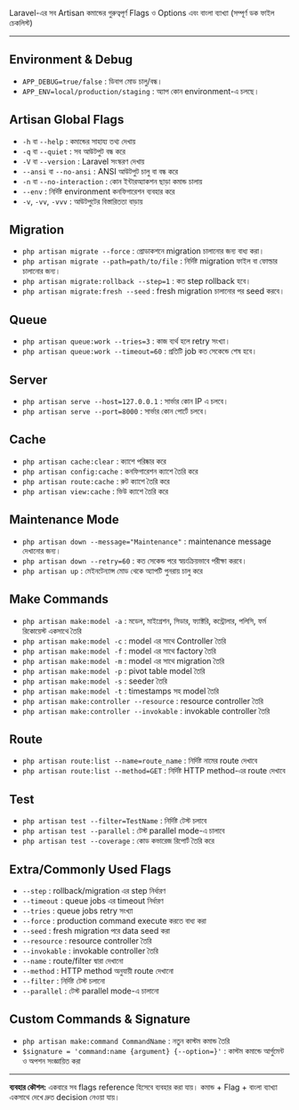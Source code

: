Laravel-এর সব Artisan কমান্ডের গুরুত্বপূর্ণ Flags ও Options এবং বাংলা ব্যাখ্যা (সম্পূর্ণ ডক ফাইল চেকলিস্ট)

---

## Environment & Debug

* `APP_DEBUG=true/false` : ডিবাগ মোড চালু/বন্ধ।
* `APP_ENV=local/production/staging` : অ্যাপ কোন environment-এ চলছে।

## Artisan Global Flags

* `-h` বা `--help` : কমান্ডের সাহায্য তথ্য দেখায়
* `-q` বা `--quiet` : সব আউটপুট বন্ধ করে
* `-V` বা `--version` : Laravel সংস্করণ দেখায়
* `--ansi` বা `--no-ansi` : ANSI আউটপুট চালু বা বন্ধ করে
* `-n` বা `--no-interaction` : কোন ইন্টারঅ্যাকশন ছাড়া কমান্ড চালায়
* `--env` : নির্দিষ্ট environment কনফিগারেশন ব্যবহার করে
* `-v`, `-vv`, `-vvv` : আউটপুটের বিস্তারিততা বাড়ায়

## Migration

* `php artisan migrate --force` : প্রোডাকশনে migration চালানোর জন্য বাধ্য করা।
* `php artisan migrate --path=path/to/file` : নির্দিষ্ট migration ফাইল বা ফোল্ডার চালানোর জন্য।
* `php artisan migrate:rollback --step=1` : কত step rollback হবে।
* `php artisan migrate:fresh --seed` : fresh migration চালানোর পর seed করবে।

## Queue

* `php artisan queue:work --tries=3` : কাজ ব্যর্থ হলে retry সংখ্যা।
* `php artisan queue:work --timeout=60` : প্রতিটি job কত সেকেন্ডে শেষ হবে।

## Server

* `php artisan serve --host=127.0.0.1` : সার্ভার কোন IP এ চলবে।
* `php artisan serve --port=8000` : সার্ভার কোন পোর্টে চলবে।

## Cache

* `php artisan cache:clear` : ক্যাশে পরিষ্কার করে
* `php artisan config:cache` : কনফিগারেশন ক্যাশে তৈরি করে
* `php artisan route:cache` : রুট ক্যাশে তৈরি করে
* `php artisan view:cache` : ভিউ ক্যাশে তৈরি করে

## Maintenance Mode

* `php artisan down --message="Maintenance"` : maintenance message দেখানোর জন্য।
* `php artisan down --retry=60` : কত সেকেন্ড পরে স্বয়ংক্রিয়ভাবে পরীক্ষা করবে।
* `php artisan up` : মেইনটেন্যান্স মোড থেকে অ্যাপটি পুনরায় চালু করে

## Make Commands

* `php artisan make:model -a` : মডেল, মাইগ্রেশন, সিডার, ফ্যাক্টরি, কন্ট্রোলার, পলিসি, ফর্ম রিকোয়েস্ট একসাথে তৈরি
* `php artisan make:model -c` : model এর সাথে Controller তৈরি
* `php artisan make:model -f` : model এর সাথে factory তৈরি
* `php artisan make:model -m` : model এর সাথে migration তৈরি
* `php artisan make:model -p` : pivot table model তৈরি
* `php artisan make:model -s` : seeder তৈরি
* `php artisan make:model -t` : timestamps সহ model তৈরি
* `php artisan make:controller --resource` : resource controller তৈরি
* `php artisan make:controller --invokable` : invokable controller তৈরি

## Route

* `php artisan route:list --name=route_name` : নির্দিষ্ট নামের route দেখাবে
* `php artisan route:list --method=GET` : নির্দিষ্ট HTTP method-এর route দেখাবে

## Test

* `php artisan test --filter=TestName` : নির্দিষ্ট টেস্ট চলাবে
* `php artisan test --parallel` : টেস্ট parallel mode-এ চালাবে
* `php artisan test --coverage` : কোড কভারেজ রিপোর্ট তৈরি করে

## Extra/Commonly Used Flags

* `--step` : rollback/migration এর step নির্ধারণ
* `--timeout` : queue jobs এর timeout নির্ধারণ
* `--tries` : queue jobs retry সংখ্যা
* `--force` : production command execute করতে বাধ্য করা
* `--seed` : fresh migration পরে data seed করা
* `--resource` : resource controller তৈরি
* `--invokable` : invokable controller তৈরি
* `--name` : route/filter দ্বারা দেখানো
* `--method` : HTTP method অনুযায়ী route দেখানো
* `--filter` : নির্দিষ্ট টেস্ট চলানো
* `--parallel` : টেস্ট parallel mode-এ চালানো

## Custom Commands & Signature

* `php artisan make:command CommandName` : নতুন কাস্টম কমান্ড তৈরি
* `$signature = 'command:name {argument} {--option=}'` : কাস্টম কমান্ডে আর্গুমেন্ট ও অপশন সংজ্ঞায়িত করা

---

**ব্যবহার কৌশল:** একবারে সব flags reference হিসেবে ব্যবহার করা যায়। কমান্ড + Flag + বাংলা ব্যাখ্যা একসাথে দেখে দ্রুত decision নেওয়া যায়।
